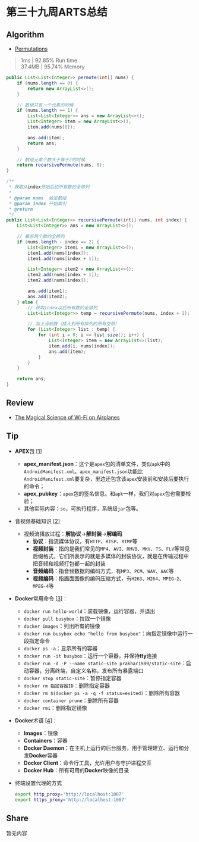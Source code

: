 # 第三十九周ARTS总结
## Algorithm
- [Permutations](https://leetcode.com/problems/permutations/)
> 1ms | 92.85% Run time  
> 37.4MB | 95.74% Memory
```java
public List<List<Integer>> permute(int[] nums) {
    if (nums.length == 0) {
        return new ArrayList<>();
    }

    // 数组只有一个元素的时候
    if (nums.length == 1) {
        List<List<Integer>> ans = new ArrayList<>();
        List<Integer> item = new ArrayList<>();
        item.add(nums[0]);

        ans.add(item);
        return ans;
    }

    // 数组元素个数大于等于2的时候
    return recursivePermute(nums, 0);
}

/**
 * 获取从index开始后边所有数的全排列
 *
 * @param nums  给定数组
 * @param index 开始索引
 * @return
 */
public List<List<Integer>> recursivePermute(int[] nums, int index) {
    List<List<Integer>> ans = new ArrayList<>();

    // 最后两个数的全排列
    if (nums.length - index == 2) {
        List<Integer> item1 = new ArrayList<>();
        item1.add(nums[index]);
        item1.add(nums[index + 1]);

        List<Integer> item2 = new ArrayList<>();
        item2.add(nums[index + 1]);
        item2.add(nums[index]);

        ans.add(item1);
        ans.add(item2);
    } else {
        // 获取index以后所有数的全排列
        List<List<Integer>> temp = recursivePermute(nums, index + 1);

        // 加上当前数（插入到所有排列的所有空隙）
        for (List<Integer> list : temp) {
            for (int i = 0; i <= list.size(); i++) {
                List<Integer> item = new ArrayList<>(list);
                item.add(i, nums[index]);
                ans.add(item);
            }
        }
    }

    return ans;
}
```

## Review
- [The Magical Science of Wi-Fi on Airplanes](https://onezero.medium.com/what-makes-it-possible-to-browse-the-internet-at-35-000-feet-1afaea83eb5)

## Tip
+ **APEX**包 [[1]](https://mp.weixin.qq.com/s/U6YYuj5kdk_XtQIhqWxYCg)
    + **apex_manifest.json**：这个是`apex`包的清单文件，类似`apk`中的`AndroidManifest.xml`。`apex_manifest.json`功能比`AndroidManifest.xml`要复杂，里边还包含该`apex`安装前和安装后要执行的命令；
    + **apex_pubkey**：`apex`包的签名信息。和`apk`一样，我们对`apex`包也需要校验；
    + 其他实际内容：`so`，可执行程序，系统级`jar`包等。
+ 音视频基础知识 [[2]](https://juejin.im/post/5e12fe306fb9a0481467d399?utm_source=gold_browser_extension)
    + 视频流播放过程：**解协议**→**解封装**→**解编码**
        + **协议**：指流媒体协议，有`HTTP`、`RTSP`、`RTMP`等
        + **视频封装**：指的是我们常见的`MP4`、`AVI`、`RMVB`、`MKV`、`TS`、`FLV`等常见后缀格式，它们所表示的就是多媒体的封装协议，就是在传输过程中把音频和视频打包都一起的封装
        + **音频编码**：指音频数据的编码方式，有`MP3`、`PCM`、`WAV`、`AAC`等
        + **视频编码**：指画面图像的编码压缩方式，有`H263`、`H264`、`MPEG-2`、`MPEG-4`等
+ **Docker**常用命令 [[3]](https://docker-curriculum.com/)：
    + `docker run hello-world`：装载镜像，运行容器，并退出
    + `docker pull busybox`：拉取一个镜像
    + `docker images`：列出所有的镜像
    + `docker run busybox echo "hello from busybox"`：向指定镜像中运行一段指定命令
    + `docker ps -a`：显示所有的容器
    + `docker run -it busybox`：运行一个容器，并保持**tty**连接
    + `docker run -d -P --name static-site prakhar1989/static-site`：启动容器，分离终端，自定义名称，发布所有暴露端口
    + `docker stop static-site`：暂停指定容器
    + `docker rm 指定容器ID`：删除指定容器
    + `docker rm $(docker ps -a -q -f status=exited)`：删除所有容器
    + `docker container prune`：删除所有容器
    + `docker rmi`：删除指定镜像
    
+ **Docker**术语 [[4]](https://docker-curriculum.com/)：
    + **Images**：镜像
    + **Containers**：容器
    + **Docker Daemon**：在主机上运行的后台服务，用于管理建立、运行和分发**Docker**容器
    + **Docker Client**：命令行工具，允许用户与守护进程交互
    + **Docker Hub**：所有可用的**Docker**映像的目录
+ 终端设置代理的方式
    ```bash
    export http_proxy='http://localhost:1087'
    export https_proxy='http://localhost:1087'
    ```

## Share
暂无内容

<Vssue title="第三十九周ARTS总结" />